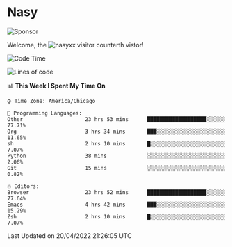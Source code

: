 # Nasy

<!--
<p align="center">
<img height="200" src="https://github-readme-stats.vercel.app/api?username=nasyxx&count_private=true&show_icons=true&theme=dracula&include_all_commits=true"/>
<img height="200" src="https://github-readme-stats.vercel.app/api/top-langs/?username=nasyxx&theme=dracula&hide=html,jupyter+notebook&count_private=true&show_icons=true"/>
</p>

  
----------------
-->

![Sponsor](https://img.shields.io/static/v1.svg?label=Sponsor&message=%E2%9D%A4&logo=GitHub&style=flat&color=pink)
 
Welcome, the ![nasyxx visitor counter](https://count.getloli.com/get/@nasyxx?theme=rule34)th vistor!
 
<!--START_SECTION:waka-->
![Code Time](http://img.shields.io/badge/Code%20Time-2%2C260%20hrs%2025%20mins-blue)

![Lines of code](https://img.shields.io/badge/From%20Hello%20World%20I%27ve%20Written-5%20Million%20lines%20of%20code-blue)

📊 **This Week I Spent My Time On** 

```text
⌚︎ Time Zone: America/Chicago

💬 Programming Languages: 
Other                    23 hrs 53 mins      ███████████████████░░░░░░   77.71% 
Org                      3 hrs 34 mins       ███░░░░░░░░░░░░░░░░░░░░░░   11.65% 
sh                       2 hrs 10 mins       █░░░░░░░░░░░░░░░░░░░░░░░░   7.07% 
Python                   38 mins             ░░░░░░░░░░░░░░░░░░░░░░░░░   2.06% 
Git                      15 mins             ░░░░░░░░░░░░░░░░░░░░░░░░░   0.82%

🔥 Editors: 
Browser                  23 hrs 52 mins      ███████████████████░░░░░░   77.64% 
Emacs                    4 hrs 42 mins       ███░░░░░░░░░░░░░░░░░░░░░░   15.29% 
Zsh                      2 hrs 10 mins       █░░░░░░░░░░░░░░░░░░░░░░░░   7.07%

```


 Last Updated on 20/04/2022 21:26:05 UTC
<!--END_SECTION:waka-->

<!-- ![visitors](https://visitor-badge.laobi.icu/badge?page_id=nasyxx.nasyxx) -->
